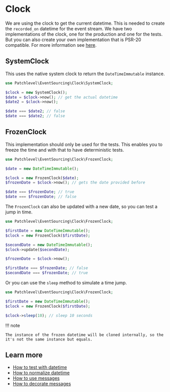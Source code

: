 # Clock

We are using the clock to get the current datetime. This is needed to create the `recorded_on` datetime for the event stream.
We have two implementations of the clock, one for the production and one for the tests.
But you can also create your own implementation that is PSR-20 compatible.
For more information see [here](https://github.com/php-fig/fig-standards/blob/master/proposed/clock.md).

## SystemClock

This uses the native system clock to return the `DateTimeImmutable` instance.

```php
use Patchlevel\EventSourcing\Clock\SystemClock;

$clock = new SystemClock();
$date = $clock->now(); // get the actual datetime
$date2 = $clock->now();

$date === $date2; // false
$date === $date2; // false
```
## FrozenClock

This implementation should only be used for the tests. This enables you to freeze the time and with that to have
deterministic tests.

```php
use Patchlevel\EventSourcing\Clock\FrozenClock;

$date = new DateTimeImmutable();

$clock = new FrozenClock($date);
$frozenDate = $clock->now(); // gets the date provided before

$date === $frozenDate; // true
$date === $frozenDate; // false
```
The `FrozenClock` can also be updated with a new date, so you can test a jump in time.

```php
use Patchlevel\EventSourcing\Clock\FrozenClock;

$firstDate = new DateTimeImmutable();
$clock = new FrozenClock($firstDate);

$secondDate = new DateTimeImmutable();
$clock->update($secondDate);

$frozenDate = $clock->now();

$firstDate === $frozenDate; // false
$secondDate === $frozenDate; // true
```
Or you can use the `sleep` method to simulate a time jump.

```php
use Patchlevel\EventSourcing\Clock\FrozenClock;

$firstDate = new DateTimeImmutable();
$clock = new FrozenClock($firstDate);

$clock->sleep(10); // sleep 10 seconds
```
!!! note

    The instance of the frozen datetime will be cloned internally, so the it's not the same instance but equals.
    
## Learn more

* [How to test with datetime](testing.md)
* [How to normalize datetime](normalizer.md)
* [How to use messages](event_bus.md)
* [How to decorate messages](message_decorator.md)
